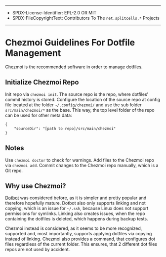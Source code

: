----
* SPDX-License-Identifier: EPL-2.0 OR MIT
* SPDX-FileCopyrightText: Contributors To The `net.splitcells.*` Projects
----
# Chezmoi Guidelines For Dotfile Management
Chezmoi is the recommended software in order to manage dotfiles.
## Initialize Chezmoi Repo
Init repo via `chezmoi init`.
The source repo is the repo, where dotfiles' commit history is stored.
Configure the location of the source repo at config file located at the folder `~/.config/chezmoi/` and
use the sub folder `src/main/chezmoi/*` as the base.
This way, the top level folder of the repo can be used for other meta data:
```
{
    "sourceDir": "[path to repo]/src/main/chezmoi"
}
```
## Notes
Use `chezmoi doctor` to check for warnings.
Add files to the Chezmoi repo via `chezmoi add`.
Commit changes to the Chezmoi repo manually, which is a Git repo.
## Why use Chezmoi?
[Dotbot](https://github.com/anishathalye/dotbot) was considered before,
as it is simpler and pretty popular and therefore hopefully mature.
Dotbot also only supports linking and not copying,
which is an issue for `~/.ssh`,
because Linux does not support permissions for symlinks.
Linking also creates issues, when the repo containing the dotfiles is deleted,
which happens during backup tests.

Chezmoi instead is considered, as it seems to be more recognized, supported and,
most importantly, supports applying dotfiles via copying instead of linking.
Chezmoi also provides a command, that configures dot files regardless of the current folder.
This ensures, that 2 different dot files repos are not used by accident.